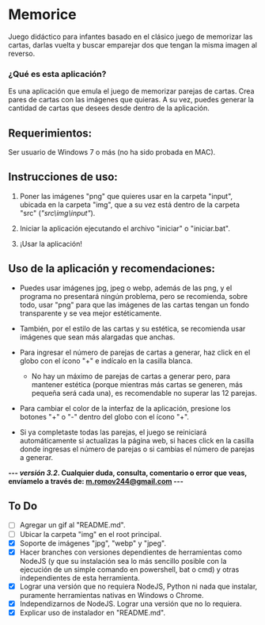 # Memorice
Juego didáctico para infantes basado en el clásico juego de memorizar las cartas, darlas vuelta y buscar emparejar dos que tengan la misma imagen al reverso.

### ¿Qué es esta aplicación? 
Es una aplicación que emula el juego de memorizar parejas de cartas. Crea pares de cartas con las imágenes que quieras. A su vez, puedes generar la cantidad de cartas que desees desde dentro de la aplicación.

## Requerimientos:

Ser usuario de Windows 7 o más (no ha sido probada en MAC).





## Instrucciones de uso:

1. Poner las imágenes "png" que quieres usar en la carpeta "input", ubicada en la carpeta "img", que a su vez está dentro de la carpeta "src" (*"src\img\input\"*).

2. Iniciar la aplicación ejecutando el archivo "iniciar" o "iniciar.bat".

3. ¡Usar la aplicación!





## Uso de la aplicación y recomendaciones:

- Puedes usar imágenes jpg, jpeg o webp, además de las png, y el programa no presentará ningún problema, pero se recomienda, sobre todo, usar "png" para que las imágenes de las cartas tengan un fondo transparente y se vea mejor estéticamente.

- También, por el estilo de las cartas y su estética, se recomienda usar imágenes que sean más alargadas que anchas.
  
- Para ingresar el número de parejas de cartas a generar, haz click en el globo con el ícono "+" e indícalo en la casilla blanca.
    - No hay un máximo de parejas de cartas a generar pero, para mantener estética (porque mientras más cartas se generen, más pequeña será cada una), es recomendable no superar las 12 parejas.

- Para cambiar el color de la interfaz de la aplicación, presione los botones "+" o "-" dentro del globo con el ícono "+".

- Si ya completaste todas las parejas, el juego se reiniciará automáticamente si actualizas la página web, si haces click en la casilla donde ingresas el número de parejas o si cambias el número de parejas a generar.







**--- *versión 3.2*. Cualquier duda, consulta, comentario o error que veas, envíamelo a través de: m.romov244@gmail.com ---**





## To Do
- [ ] Agregar un gif al "README.md".
- [ ] Ubicar la carpeta "img" en el root principal.
- [x] Soporte de imágenes "jpg", "webp" y "jpeg".
- [x] Hacer branches con versiones dependientes de herramientas como NodeJS (y que su instalación sea lo más sencillo posible con la ejecución de un simple comando en powershell, bat o cmd) y otras independientes de esta herramienta.
- [x] Lograr una versión que no requiera NodeJS, Python ni nada que instalar, puramente herramientas nativas en Windows o Chrome.
- [x] Independizarnos de NodeJS. Lograr una versión que no lo requiera.
- [x] Explicar uso de instalador en "README.md".
